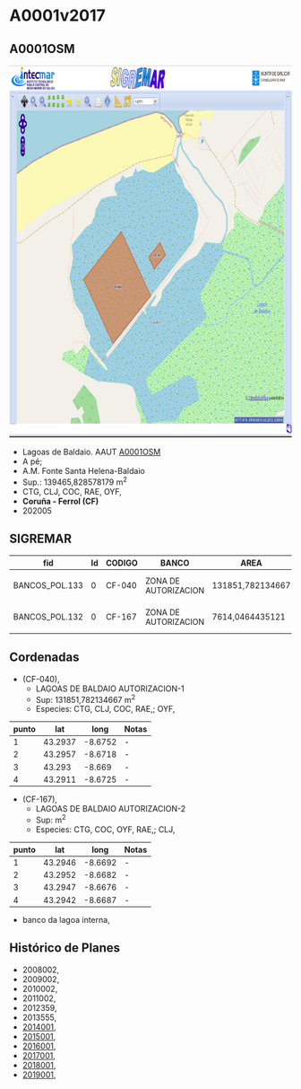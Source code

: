 
# A0001v2017

## A0001OSM


<img src="https://raw.githubusercontent.com/galirema/galirema-notas/gh-pages/en/pages/uploads/images/A0001OSM.png" alt="Logotipo de HTML5" width="824" height="663">


* Lagoas de Baldaio. AAUT [A0001OSM](http://u.osmfr.org/m/250411/)
* A pé;
* A.M. Fonte Santa Helena-Baldaio
* Sup.: 139465,828578179 m<sup>2</sup>
* CTG, CLJ, COC, RAE, OYF,
* __Coruña - Ferrol (CF)__
* 202005




## SIGREMAR

|fid|Id|CODIGO|BANCO|AREA|ZONA|CONFRARIA|REXIMEN|MODALIDADE|PROVINCIA|ESP\_OBXET|ESP_SECUND|X|Y
|---|--|------|-----|----|----|---------|-------|----------|---------|---------|----------|-|-|
|BANCOS_POL.133|0|CF-040|ZONA DE AUTORIZACION|131851,782134667|LAGOAS DE BALDAIO|AM BALDAIO|AUTORIZACION|PE|A CORUÑA|CTG, CLJ, COC, RAE,|OYF,|526597.0|4793448.0|
|BANCOS_POL.132|0|CF-167|ZONA DE AUTORIZACION|7614,0464435121|LAGOAS DE BALDAIO|AM BALDAIO|AUTORIZACION|PE|A CORUÑA|CTG, COC, OYF, RAE,|CLJ,|526898.0|4793594.0|




## Cordenadas

* (CF-040),
	* LAGOAS DE BALDAIO AUTORIZACION-1
	* Sup: 131851,782134667 m<sup>2</sup>
	* Especies: CTG, CLJ, COC, RAE,; OYF,

|punto|lat|long|Notas|
|-----|---|----|-----|
|1|43.2937|-8.6752|-|
|2|43.2957|-8.6718|-|
|3|43.293|-8.669|-|
|4|43.2911|-8.6725|-|



* (CF-167),
	* LAGOAS DE BALDAIO AUTORIZACION-2
	* Sup:  m<sup>2</sup>
	* Especies: CTG, COC, OYF, RAE,; CLJ,

|punto|lat|long|Notas|
|-----|---|----|-----|
|1|43.2946|-8.6692|-|
|2|43.2952|-8.6682|-|
|3|43.2947|-8.6676|-|
|4|43.2942|-8.6687|-|



* banco da lagoa interna,




## Histórico de Planes


+ 2008002,
+ 2009002,
+ 2010002,
+ 2011002,
+ 2012359,
+ 2013555,
+ [2014001](http://www.galiciamarineira.info/content/pexma2014AAUT001),
+ [2015001](http://www.galiciamarineira.info/content/pexma2015AAUT001),
+ [2016001](http://www.galiciamarineira.info/content/pexma2016AAUT001),
+ [2017001](https://galirema.wikia.org/es/wiki/Pexma2017AAUT001),
+ [2018001](https://galirema.wikia.org/es/wiki/Pexma2018AAUT001),
+ [2019001](https://galirema.wikia.org/es/wiki/Pexma2019AAUT001),


